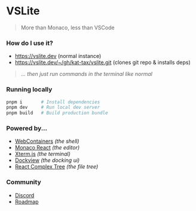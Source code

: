 # VSLite

> More than Monaco, less than VSCode

### How do I use it?

- https://vslite.dev (normal instance)
- https://vslite.dev/~/gh/kat-tax/vslite.git (clones git repo & installs deps)

> *... then just run commands in the terminal like normal*

### Running locally

```sh
pnpm i       # Install dependencies
pnpm dev     # Run local dev server
pnpm build   # Build production bundle
```

### Powered by...

- [WebContainers](https://webcontainers.io) _(the shell)_
- [Monaco React](https://monaco-react.surenatoyan.com) _(the editor)_
- [Xterm.js](https://xtermjs.org) _(the terminal)_
- [Dockview](https://dockview.dev) _(the docking ui)_
- [React Complex Tree](https://rct.lukasbach.com) _(the file tree)_

### Community

- [Discord](https://discord.gg/ty2CstRYZ6)
- [Roadmap](./ROADMAP.md)
